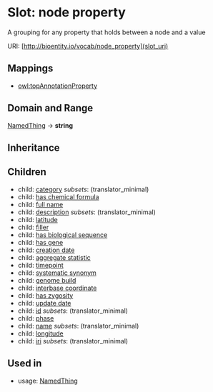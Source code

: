 # Slot: node property


A grouping for any property that holds between a node and a value

URI: [http://bioentity.io/vocab/node_property](slot_uri)
## Mappings

 * [owl:topAnnotationProperty](http://purl.obolibrary.org/obo/owl_topAnnotationProperty)
## Domain and Range

[NamedThing](NamedThing.md) -> **string**
## Inheritance

## Children

 *  child: [category](category.md) *subsets*: (translator_minimal)
 *  child: [has chemical formula](has_chemical_formula.md)
 *  child: [full name](full_name.md)
 *  child: [description](description.md) *subsets*: (translator_minimal)
 *  child: [latitude](latitude.md)
 *  child: [filler](filler.md)
 *  child: [has biological sequence](has_biological_sequence.md)
 *  child: [has gene](has_gene.md)
 *  child: [creation date](creation_date.md)
 *  child: [aggregate statistic](aggregate_statistic.md)
 *  child: [timepoint](timepoint.md)
 *  child: [systematic synonym](systematic_synonym.md)
 *  child: [genome build](genome_build.md)
 *  child: [interbase coordinate](interbase_coordinate.md)
 *  child: [has zygosity](has_zygosity.md)
 *  child: [update date](update_date.md)
 *  child: [id](id.md) *subsets*: (translator_minimal)
 *  child: [phase](phase.md)
 *  child: [name](name.md) *subsets*: (translator_minimal)
 *  child: [longitude](longitude.md)
 *  child: [iri](iri.md) *subsets*: (translator_minimal)
## Used in

 *  usage: [NamedThing](NamedThing.md)
